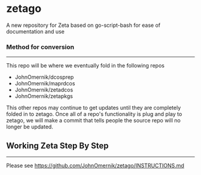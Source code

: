# zetago
A new repository for Zeta based on go-script-bash for ease of documentation and use

### Method for conversion
-------
This repo will be where we eventually fold in the following repos

- JohnOmernik/dcosprep
- JohnOmernik/maprdcos
- JohnOmernik/zetadcos
- JohnOmernik/zetapkgs

This other repos may continue to get updates until they are completely folded in to zetago. Once all of a repo's functionality is plug and play to zetago, we will make a commit that tells people the source repo will no longer be updated. 

## Working Zeta Step By Step
----------
Please see https://github.com/JohnOmernik/zetago/INSTRUCTIONS.md



